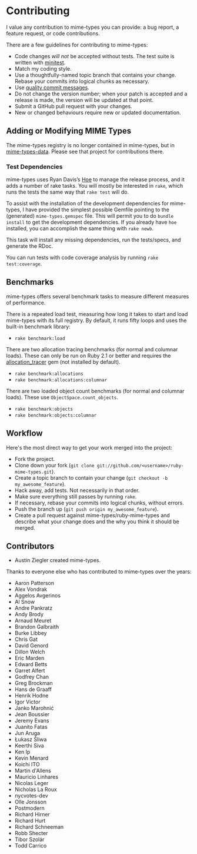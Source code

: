 # Contributing

I value any contribution to mime-types you can provide: a bug report, a feature
request, or code contributions.

There are a few guidelines for contributing to mime-types:

- Code changes _will_ _not_ be accepted without tests. The test suite is
  written with [minitest][].
- Match my coding style.
- Use a thoughtfully-named topic branch that contains your change. Rebase your
  commits into logical chunks as necessary.
- Use [quality commit messages][].
- Do not change the version number; when your patch is accepted and a release
  is made, the version will be updated at that point.
- Submit a GitHub pull request with your changes.
- New or changed behaviours require new or updated documentation.

## Adding or Modifying MIME Types

The mime-types registry is no longer contained in mime-types, but in
[mime-types-data][]. Please see that project for contributions there.

### Test Dependencies

mime-types uses Ryan Davis’s [Hoe][] to manage the release process, and it adds
a number of rake tasks. You will mostly be interested in `rake`, which runs the
tests the same way that `rake test` will do.

To assist with the installation of the development dependencies for
mime-types, I have provided the simplest possible Gemfile pointing to the
(generated) `mime-types.gemspec` file. This will permit you to do `bundle install` to get the development dependencies. If you already have `hoe`
installed, you can accomplish the same thing with `rake newb`.

This task will install any missing dependencies, run the tests/specs, and
generate the RDoc.

You can run tests with code coverage analysis by running `rake test:coverage`.

## Benchmarks

mime-types offers several benchmark tasks to measure different measures of
performance.

There is a repeated load test, measuring how long it takes to start and load
mime-types with its full registry. By default, it runs fifty loops and uses the
built-in benchmark library:

- `rake benchmark:load`

There are two allocation tracing benchmarks (for normal and columnar loads).
These can only be run on Ruby 2.1 or better and requires the
[allocation\_tracer][] gem (not installed by default).

- `rake benchmark:allocations`
- `rake benchmark:allocations:columnar`

There are two loaded object count benchmarks (for normal and columnar loads).
These use `ObjectSpace.count_objects`.

- `rake benchmark:objects`
- `rake benchmark:objects:columnar`

## Workflow

Here's the most direct way to get your work merged into the project:

- Fork the project.
- Clone down your fork (`git clone git://github.com/<username>/ruby-mime-types.git`).
- Create a topic branch to contain your change (`git checkout -b my_awesome_feature`).
- Hack away, add tests. Not necessarily in that order.
- Make sure everything still passes by running `rake`.
- If necessary, rebase your commits into logical chunks, without errors.
- Push the branch up (`git push origin my_awesome_feature`).
- Create a pull request against mime-types/ruby-mime-types and describe what
  your change does and the why you think it should be merged.

## Contributors

- Austin Ziegler created mime-types.

Thanks to everyone else who has contributed to mime-types over the years:

- Aaron Patterson
- Alex Vondrak
- Aggelos Avgerinos
- Al Snow
- Andre Pankratz
- Andy Brody
- Arnaud Meuret
- Brandon Galbraith
- Burke Libbey
- Chris Gat
- David Genord
- Dillon Welch
- Eric Marden
- Edward Betts
- Garret Alfert
- Godfrey Chan
- Greg Brockman
- Hans de Graaff
- Henrik Hodne
- Igor Victor
- Janko Marohnić
- Jean Boussier
- Jeremy Evans
- Juanito Fatas
- Jun Aruga
- Łukasz Śliwa
- Keerthi Siva
- Ken Ip
- Kevin Menard
- Koichi ITO
- Martin d'Allens
- Mauricio Linhares
- Nicolas Leger
- Nicholas La Roux
- nycvotes-dev
- Olle Jonsson
- Postmodern
- Richard Hirner
- Richard Hurt
- Richard Schneeman
- Robb Shecter
- Tibor Szolár
- Todd Carrico

[minitest]: https://github.com/seattlerb/minitest
[quality commit messages]: http://tbaggery.com/2008/04/19/a-note-about-git-commit-messages.html
[mime-types-data]: https://github.com/mime-types/mime-types-data
[hoe]: https://github.com/seattlerb/hoe
[allocation\_tracer]: https://github.com/ko1/allocation_tracer
